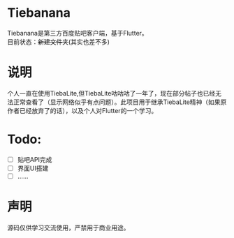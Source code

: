 # Tiebanana

Tiebanana是第三方百度贴吧客户端，基于Flutter。</br>
目前状态：~~新建文件夹~~(其实也差不多)

# 说明
个人一直在使用TiebaLite,但TiebaLite咕咕咕了一年了，现在部分帖子也已经无法正常查看了（显示网络似乎有点问题）。此项目用于继承TiebaLite精神（如果原作者已经放弃了的话），以及个人对Flutter的一个学习。
# Todo:
- [ ] 贴吧API完成
- [ ] 界面UI搭建
- [ ] …… 

# 声明
源码仅供学习交流使用，严禁用于商业用途。